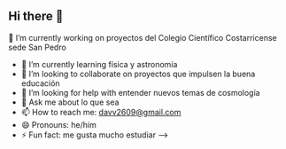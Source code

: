 ## Hi there 👋
🔭 I’m currently working on proyectos del Colegio Científico Costarricense sede San Pedro 
- 🌱 I’m currently learning física y astronomía
- 👯 I’m looking to collaborate on proyectos que impulsen la buena educación
- 🤔 I’m looking for help with entender nuevos temas de cosmología
- 💬 Ask me about lo que sea
- 📫 How to reach me: davv2609@gmail.com
- 😄 Pronouns: he/him
- ⚡ Fun fact: me gusta mucho estudiar
-->

<!--
**domiGH/domiGH** is a ✨ _special_ ✨ repository because its `README.md` (this file) appears on your GitHub profile.
